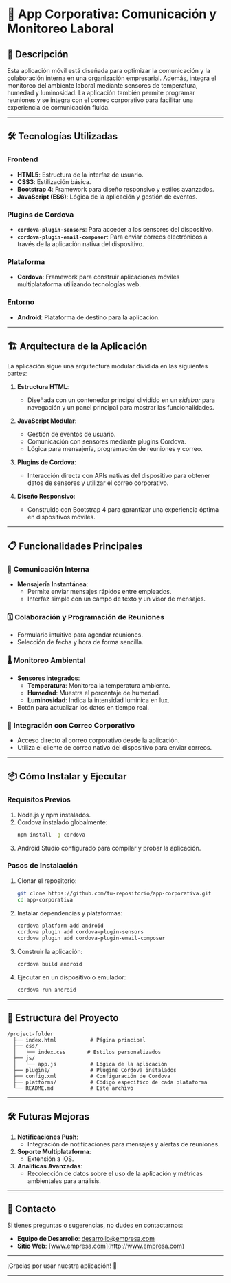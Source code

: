 # 📱 **App Corporativa: Comunicación y Monitoreo Laboral**

## 🚀 **Descripción**
Esta aplicación móvil está diseñada para optimizar la comunicación y la colaboración interna en una organización empresarial. Además, integra el monitoreo del ambiente laboral mediante sensores de temperatura, humedad y luminosidad. La aplicación también permite programar reuniones y se integra con el correo corporativo para facilitar una experiencia de comunicación fluida.

---

## 🛠️ **Tecnologías Utilizadas**

### Frontend
- **HTML5**: Estructura de la interfaz de usuario.
- **CSS3**: Estilización básica.
- **Bootstrap 4**: Framework para diseño responsivo y estilos avanzados.
- **JavaScript (ES6)**: Lógica de la aplicación y gestión de eventos.

### Plugins de Cordova
- **`cordova-plugin-sensors`**: Para acceder a los sensores del dispositivo.
- **`cordova-plugin-email-composer`**: Para enviar correos electrónicos a través de la aplicación nativa del dispositivo.

### Plataforma
- **Cordova**: Framework para construir aplicaciones móviles multiplataforma utilizando tecnologías web.

### Entorno
- **Android**: Plataforma de destino para la aplicación.

---

## 🏗️ **Arquitectura de la Aplicación**

La aplicación sigue una arquitectura modular dividida en las siguientes partes:

1. **Estructura HTML**:
   - Diseñada con un contenedor principal dividido en un *sidebar* para navegación y un panel principal para mostrar las funcionalidades.
   
2. **JavaScript Modular**:
   - Gestión de eventos de usuario.
   - Comunicación con sensores mediante plugins Cordova.
   - Lógica para mensajería, programación de reuniones y correo.

3. **Plugins de Cordova**:
   - Interacción directa con APIs nativas del dispositivo para obtener datos de sensores y utilizar el correo corporativo.

4. **Diseño Responsivo**:
   - Construido con Bootstrap 4 para garantizar una experiencia óptima en dispositivos móviles.

---

## 📋 **Funcionalidades Principales**

### 🔗 **Comunicación Interna**
- **Mensajería Instantánea**:
  - Permite enviar mensajes rápidos entre empleados.
  - Interfaz simple con un campo de texto y un visor de mensajes.

### 🗓️ **Colaboración y Programación de Reuniones**
- Formulario intuitivo para agendar reuniones.
- Selección de fecha y hora de forma sencilla.

### 🌡️ **Monitoreo Ambiental**
- **Sensores integrados**:
  - **Temperatura**: Monitorea la temperatura ambiente.
  - **Humedad**: Muestra el porcentaje de humedad.
  - **Luminosidad**: Indica la intensidad lumínica en lux.
- Botón para actualizar los datos en tiempo real.

### 📧 **Integración con Correo Corporativo**
- Acceso directo al correo corporativo desde la aplicación.
- Utiliza el cliente de correo nativo del dispositivo para enviar correos.

---

## 📦 **Cómo Instalar y Ejecutar**

### Requisitos Previos
1. Node.js y npm instalados.
2. Cordova instalado globalmente:
   ```bash
   npm install -g cordova
   ```
3. Android Studio configurado para compilar y probar la aplicación.

### Pasos de Instalación
1. Clonar el repositorio:
   ```bash
   git clone https://github.com/tu-repositorio/app-corporativa.git
   cd app-corporativa
   ```

2. Instalar dependencias y plataformas:
   ```bash
   cordova platform add android
   cordova plugin add cordova-plugin-sensors
   cordova plugin add cordova-plugin-email-composer
   ```

3. Construir la aplicación:
   ```bash
   cordova build android
   ```

4. Ejecutar en un dispositivo o emulador:
   ```bash
   cordova run android
   ```

---

## 🧩 **Estructura del Proyecto**
```
/project-folder
  ├── index.html           # Página principal
  ├── css/
  │   └── index.css       # Estilos personalizados
  ├── js/
  │   └── app.js           # Lógica de la aplicación
  ├── plugins/             # Plugins Cordova instalados
  ├── config.xml           # Configuración de Cordova
  ├── platforms/           # Código específico de cada plataforma
  └── README.md            # Este archivo
```

---

## 🛠️ **Futuras Mejoras**
1. **Notificaciones Push**:
   - Integración de notificaciones para mensajes y alertas de reuniones.
2. **Soporte Multiplataforma**:
   - Extensión a iOS.
3. **Analíticas Avanzadas**:
   - Recolección de datos sobre el uso de la aplicación y métricas ambientales para análisis.

---

## 📧 **Contacto**
Si tienes preguntas o sugerencias, no dudes en contactarnos:
- **Equipo de Desarrollo**: [desarrollo@empresa.com](mailto:desarrollo@empresa.com)
- **Sitio Web**: [www.empresa.com](http://www.empresa.com)

---

¡Gracias por usar nuestra aplicación! 🎉

---